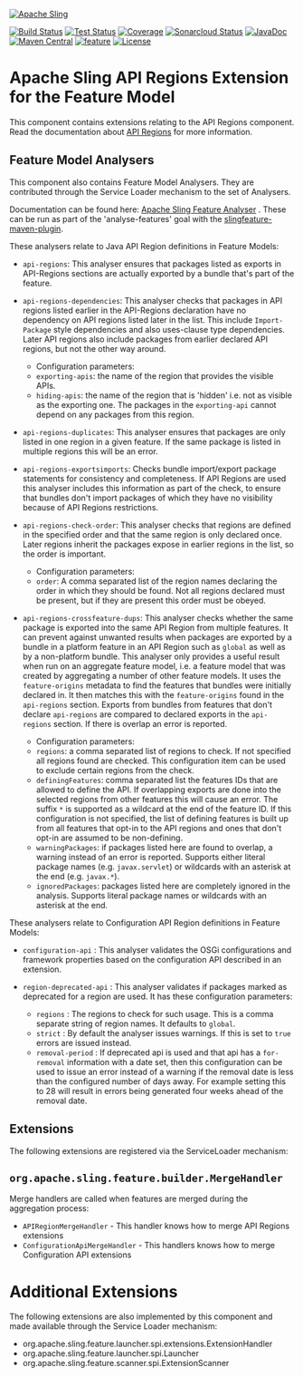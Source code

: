 [![Apache Sling](https://sling.apache.org/res/logos/sling.png)](https://sling.apache.org)

&#32;[![Build Status](https://ci-builds.apache.org/job/Sling/job/modules/job/sling-org-apache-sling-feature-extension-apiregions/job/master/badge/icon)](https://ci-builds.apache.org/job/Sling/job/modules/job/sling-org-apache-sling-feature-extension-apiregions/job/master/)&#32;[![Test Status](https://img.shields.io/jenkins/tests.svg?jobUrl=https://ci-builds.apache.org/job/Sling/job/modules/job/sling-org-apache-sling-feature-extension-apiregions/job/master/)](https://ci-builds.apache.org/job/Sling/job/modules/job/sling-org-apache-sling-feature-extension-apiregions/job/master/test/?width=800&height=600)&#32;[![Coverage](https://sonarcloud.io/api/project_badges/measure?project=apache_sling-org-apache-sling-feature-extension-apiregions&metric=coverage)](https://sonarcloud.io/dashboard?id=apache_sling-org-apache-sling-feature-extension-apiregions)&#32;[![Sonarcloud Status](https://sonarcloud.io/api/project_badges/measure?project=apache_sling-org-apache-sling-feature-extension-apiregions&metric=alert_status)](https://sonarcloud.io/dashboard?id=apache_sling-org-apache-sling-feature-extension-apiregions)&#32;[![JavaDoc](https://www.javadoc.io/badge/org.apache.sling/org.apache.sling.feature.extension.apiregions.svg)](https://www.javadoc.io/doc/org.apache.sling/org-apache-sling-feature-extension-apiregions)&#32;[![Maven Central](https://maven-badges.herokuapp.com/maven-central/org.apache.sling/org.apache.sling.feature.extension.apiregions/badge.svg)](https://search.maven.org/#search%7Cga%7C1%7Cg%3A%22org.apache.sling%22%20a%3A%22org.apache.sling.feature.extension.apiregions%22)&#32;[![feature](https://sling.apache.org/badges/group-feature.svg)](https://github.com/apache/sling-aggregator/blob/master/docs/group/feature.md) [![License](https://img.shields.io/badge/License-Apache%202.0-blue.svg)](https://www.apache.org/licenses/LICENSE-2.0)

# Apache Sling API Regions Extension for the Feature Model

This component contains extensions relating to the API Regions component.
Read the documentation about [API Regions](docs/api-regions.md) for more information.

## Feature Model Analysers

This component also contains Feature Model Analysers. They are contributed through the Service Loader mechanism to the set of Analysers.

Documentation can be found here: [Apache Sling Feature Analyser](https://github.com/apache/sling-org-apache-sling-feature-analyser) . These can be run as part of the 'analyse-features' goal with the [slingfeature-maven-plugin](https://github.com/apache/sling-slingfeature-maven-plugin#analyse-features-analyse-features).  

These analysers relate to Java API Region definitions in Feature Models:

* `api-regions`: This analyser ensures that packages listed as exports in API-Regions sections are actually exported by a bundle that's part of the feature.

* `api-regions-dependencies`: This analyser checks that packages in API regions listed earlier in the API-Regions declaration have no dependency on API regions listed later in the list. This include `Import-Package` style dependencies and also uses-clause type dependencies. Later API regions also include packages from earlier declared API regions, but not the other way around.
  * Configuration parameters:
  * `exporting-apis`: the name of the region that provides the visible APIs.
  * `hiding-apis`: the name of the region that is 'hidden' i.e. not as visible as the exporting one. The
packages in the `exporting-api` cannot depend on any packages from this region.

* `api-regions-duplicates`: This analyser ensures that packages are only listed in one region
in a given feature. If the same package is listed in multiple regions this will be an error.

* `api-regions-exportsimports`: Checks bundle import/export package statements for consistency and completeness. If API Regions are used this analyser includes this
information as part of the check, to ensure that bundles don't import packages of which they have no visibility because of API Regions restrictions.

* `api-regions-check-order`: This analyser checks that regions are defined in the specified
order and that the same region is only declared once. Later regions inherit the packages
expose in earlier regions in the list, so the order is important.
  * Configuration parameters:
  * `order`: A comma separated list of the region names declaring the order in which they should be found. Not all regions declared must be present, but if they are present this
order must be obeyed.

* `api-regions-crossfeature-dups`: This analyser checks whether the same package is exported 
into the same API Region from multiple features. It can prevent against unwanted results when packages are exported by a bundle in a platform feature in an API Region such as `global` as well as by a non-platform bundle.
This analyser only provides a useful result when run on
an aggregate feature model, i.e. a feature model that was created by aggregating a number of other feature models. It uses the
`feature-origins` metadata to find the features that bundles were initially declared in. It then matches this with the `feature-origins` found in the `api-regions` section. Exports from  bundles from features that don't
declare `api-regions` are compared to declared exports in the `api-regions` section. If there is overlap an error
is reported.
  * Configuration parameters:
  * `regions`: a comma separated list of regions to check. If not specified all regions found are checked. This configuration item can be used to exclude certain regions from the check.
  * `definingFeatures`: comma separated list the features IDs that are allowed to define the API. If overlapping exports
are done into the selected regions from other features this will cause an error. The suffix `*` is
supported as a wildcard at the end of the feature ID. If this configuration is not specified, the list of defining features
is built up from all features that opt-in to the API regions and ones that
don't opt-in are assumed to be non-defining.
  * `warningPackages`: if packages listed here are found to overlap, a warning instead of an error is reported. Supports either literal package names (e.g. `javax.servlet`) or wildcards with an asterisk at the end (e.g. `javax.*`).
  * `ignoredPackages`: packages listed here are completely ignored in the analysis. Supports literal package names or wildcards with an asterisk at the end.

These analysers relate to Configuration API Region definitions in Feature Models:

* `configuration-api` : This analyser validates the OSGi configurations and framework properties based on the configuration API described in an extension.

* `region-deprecated-api` : This analyser validates if packages marked as deprecated for a region are used. It has these configuration parameters:
  * `regions` : The regions to check for such usage. This is a comma separate string of region names. It defaults to `global`.
  * `strict` : By default the analyser issues warnings. If this is set to `true` errors are issued instead.
  * `removal-period` : If deprecated api is used and that api has a `for-removal` information with a date set, then this configuration can be used to issue an error instead of a warning if the removal date is less than the configured number of days away. For example setting this to 28 will result in errors being generated four weeks ahead of the removal date.

## Extensions

The following extensions are registered via the ServiceLoader mechanism:

## `org.apache.sling.feature.builder.MergeHandler`

Merge handlers are called when features are merged during the aggregation process:

* `APIRegionMergeHandler` - This handler knows how to merge API Regions extensions
* `ConfigurationApiMergeHandler` - This handlers knows how to merge Configuration API extensions

# Additional Extensions

The following extensions are also implemented by this component and made available through the Service Loader mechanism:

* org.apache.sling.feature.launcher.spi.extensions.ExtensionHandler
* org.apache.sling.feature.launcher.spi.Launcher
* org.apache.sling.feature.scanner.spi.ExtensionScanner
